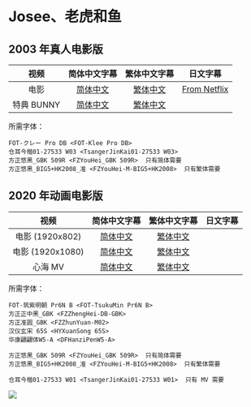 # Josee、老虎和鱼

## 2003 年真人电影版

视频        |        简体中文字幕        |        繁体中文字幕        |           日文字幕
:---------: | :------------------------: | :------------------------: | :--------------------------:
电影        | [简体中文][2003_main_chs]  | [繁体中文][2003_main_cht]  | [From Netflix][2003_main_jpn]
特典 BUNNY  | [简体中文][2003_bonus_chs] | [繁体中文][2003_bonus_cht] |

所需字体：
```
FOT-クレー Pro DB <FOT-Klee Pro DB>
仓耳今楷01-27533 W03 <TsangerJinKai01-27533 W03>
方正悠黑_GBK 509R <FZYouHei_GBK 509R>  只有简体需要
方正悠黑_BIG5+HK2008_准 <FZYouHei-M-BIG5+HK2008>  只有繁体需要
```

## 2020 年动画电影版

视频             |       简体中文字幕       |       繁体中文字幕       |          日文字幕
:--------------: | :----------------------: | :----------------------: | :------------------------:
电影 (1920x802)  | [简体中文][2020_nlb_chs] | [繁体中文][2020_nlb_cht] |
电影 (1920x1080) | [简体中文][2020_lb_chs]  | [繁体中文][2020_lb_cht]  |
心海 MV          | [简体中文][mv_chs]       | [繁体中文][mv_cht] |

所需字体：
```
FOT-筑紫明朝 Pr6N B <FOT-TsukuMin Pr6N B>
方正正中黑_GBK <FZZhengHei-DB-GBK>
方正准圆_GBK <FZZhunYuan-M02>
汉仪玄宋 65S <HYXuanSong 65S>
华康翩翩体W5-A <DFHanziPenW5-A>

方正悠黑_GBK 509R <FZYouHei_GBK 509R>  只有简体需要
方正悠黑_BIG5+HK2008_准 <FZYouHei-M-BIG5+HK2008>  只有繁体需要

仓耳今楷01-27533 W01 <TsangerJinKai01-27533 W01>  只有 MV 需要
```

![](https://joseetora.jp/special/img/download/pc_wall/js_pc_01.jpg)


[2003_main_chs]: https://github.com/Nekomoekissaten-SUB/Nekomoekissaten-MIR-Subs/blob/master/Joseetora/2003_Film/%5BNekomoe%20kissaten%5D%20Josee%2C%20the%20Tiger%20and%20the%20Fish%20%5BBDRip%201854x1020%20HEVC-10bit%20FLAC_AC3%20PGSx2%5D.SC.ass
[2003_main_cht]: https://github.com/Nekomoekissaten-SUB/Nekomoekissaten-MIR-Subs/blob/master/Joseetora/2003_Film/%5BNekomoe%20kissaten%5D%20Josee%2C%20the%20Tiger%20and%20the%20Fish%20%5BBDRip%201854x1020%20HEVC-10bit%20FLAC_AC3%20PGSx2%5D.TC.ass
[2003_main_jpn]: https://github.com/Nekomoekissaten-SUB/Nekomoekissaten-MIR-Subs/blob/master/Joseetora/2003_Film/%E3%82%B8%E3%83%A7%E3%82%BC%E3%81%A8%E8%99%8E%E3%81%A8%E9%AD%9A%E3%81%9F%E3%81%A1.jpn.srt
[2003_bonus_chs]: https://github.com/Nekomoekissaten-SUB/Nekomoekissaten-MIR-Subs/blob/master/Joseetora/2003_Film/%5BNekomoe%20kissaten%5D%20BUNNY%20-%20Josee%2C%20the%20Tiger%20and%20the%20Fish%20another%20story%20%5BBDRip%20960x720%20HEVC-10bit%20AC3%5D.SC.ass
[2003_bonus_cht]: https://github.com/Nekomoekissaten-SUB/Nekomoekissaten-MIR-Subs/blob/master/Joseetora/2003_Film/%5BNekomoe%20kissaten%5D%20BUNNY%20-%20Josee%2C%20the%20Tiger%20and%20the%20Fish%20another%20story%20%5BBDRip%20960x720%20HEVC-10bit%20AC3%5D.TC.ass
[2020_nlb_chs]: https://github.com/Nekomoekissaten-SUB/Nekomoekissaten-MIR-Subs/blob/master/Joseetora/2020_Film/%5BNekomoe%20kissaten%5D%20Josee%2C%20the%20Tiger%20and%20the%20Fish%202020%20%5BBDRip%201920x802%20HEVC-10bit%20FLAC%5D.SC.ass
[2020_nlb_cht]: https://github.com/Nekomoekissaten-SUB/Nekomoekissaten-MIR-Subs/blob/master/Joseetora/2020_Film/%5BNekomoe%20kissaten%5D%20Josee%2C%20the%20Tiger%20and%20the%20Fish%202020%20%5BBDRip%201920x802%20HEVC-10bit%20FLAC%5D.TC.ass
[2020_lb_chs]: https://github.com/Nekomoekissaten-SUB/Nekomoekissaten-MIR-Subs/blob/master/Joseetora/2020_Film/%5BNekomoe%20kissaten%5D%20Josee%2C%20the%20Tiger%20and%20the%20Fish%202020%20%5BBDRip%201920x1080%20HEVC-10bit%20FLAC%5D.SC.ass
[2020_lb_cht]: https://github.com/Nekomoekissaten-SUB/Nekomoekissaten-MIR-Subs/blob/master/Joseetora/2020_Film/%5BNekomoe%20kissaten%5D%20Josee%2C%20the%20Tiger%20and%20the%20Fish%202020%20%5BBDRip%201920x1080%20HEVC-10bit%20FLAC%5D.TC.ass
[mv_chs]: https://github.com/Nekomoekissaten-SUB/Nekomoekissaten-MIR-Subs/blob/master/Joseetora/2020_Film/%5BNekomoe%20kissaten%5D%20Shinkai%20MV%20%5BWebRip%201080p%20HEVC-10bit%20AAC%5D.SC.ass
[mv_cht]: https://github.com/Nekomoekissaten-SUB/Nekomoekissaten-MIR-Subs/blob/master/Joseetora/2020_Film/%5BNekomoe%20kissaten%5D%20Shinkai%20MV%20%5BWebRip%201080p%20HEVC-10bit%20AAC%5D.TC.ass